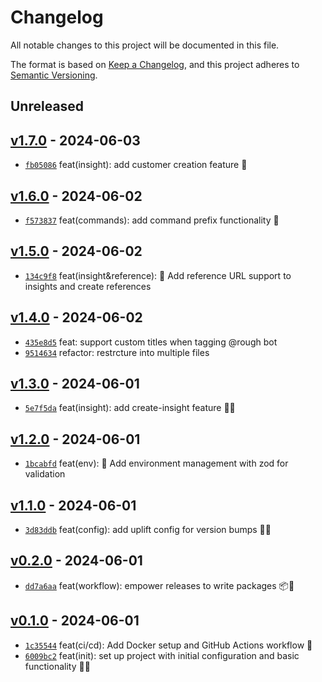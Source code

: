 # Changelog

All notable changes to this project will be documented in this file.

The format is based on [Keep a Changelog](https://keepachangelog.com/en/1.0.0/), and this project adheres to [Semantic Versioning](https://semver.org/spec/v2.0.0.html).

## Unreleased

## [v1.7.0](https://github.com/roughapp/discord-bot/releases/tag/v1.7.0) - 2024-06-03

- [`fb05086`](https://github.com/roughapp/discord-bot/commit/fb050860e6eecda054ec90b4bde4c46aea3caee1) feat(insight): add customer creation feature 🎉

## [v1.6.0](https://github.com/roughapp/discord-bot/releases/tag/v1.6.0) - 2024-06-02

- [`f573837`](https://github.com/roughapp/discord-bot/commit/f573837a77c1ced35acc675c9f24b22768344286) feat(commands): add command prefix functionality 🎉

## [v1.5.0](https://github.com/roughapp/discord-bot/releases/tag/v1.5.0) - 2024-06-02

- [`134c9f8`](https://github.com/roughapp/discord-bot/commit/134c9f884e6a85f1f7143080be20699d3f799873) feat(insight&reference): 📌 Add reference URL support to insights and create references

## [v1.4.0](https://github.com/roughapp/discord-bot/releases/tag/v1.4.0) - 2024-06-02

- [`435e8d5`](https://github.com/roughapp/discord-bot/commit/435e8d5decd45d8803b7ed93fedb99a2e6704441) feat: support custom titles when tagging @rough bot
- [`9514634`](https://github.com/roughapp/discord-bot/commit/95146347a1687fee188501beae2450af9724cb34) refactor: restrcture into multiple files

## [v1.3.0](https://github.com/roughapp/discord-bot/releases/tag/v1.3.0) - 2024-06-01

- [`5e7f5da`](https://github.com/roughapp/discord-bot/commit/5e7f5daad24140a364d20347cf565be4097bc32c) feat(insight): add create-insight feature 🎉✨

## [v1.2.0](https://github.com/roughapp/discord-bot/releases/tag/v1.2.0) - 2024-06-01

- [`1bcabfd`](https://github.com/roughapp/discord-bot/commit/1bcabfd70db40cb1d5d482212f1fbaca3afc65d1) feat(env): 🎉 Add environment management with zod for validation

## [v1.1.0](https://github.com/roughapp/discord-bot/releases/tag/v1.1.0) - 2024-06-01

- [`3d83ddb`](https://github.com/roughapp/discord-bot/commit/3d83ddb3d57c56f493cbca6a1f589429355443ad) feat(config): add uplift config for version bumps 🎉🤖

## [v0.2.0](https://github.com/roughapp/discord-bot/releases/tag/v0.2.0) - 2024-06-01

- [`dd7a6aa`](https://github.com/roughapp/discord-bot/commit/dd7a6aac1b8d09c80b274133348d5e9518d61320) feat(workflow): empower releases to write packages 📦💪

## [v0.1.0](https://github.com/roughapp/discord-bot/releases/tag/v0.1.0) - 2024-06-01

- [`1c35544`](https://github.com/roughapp/discord-bot/commit/1c3554434bf4fc74f85a68cb43873df23a903889) feat(ci/cd): Add Docker setup and GitHub Actions workflow 🚀
- [`6009bc2`](https://github.com/roughapp/discord-bot/commit/6009bc261ec22bd4c37ac7be614c17bfad8b1283) feat(init): set up project with initial configuration and basic functionality 🚀🎉
